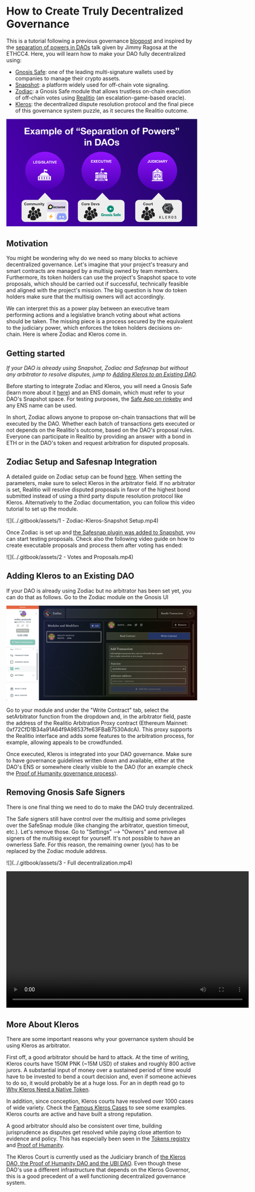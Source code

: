 # How to Create Truly Decentralized Governance

This is a tutorial following a previous governance [blogpost](https://blog.kleros.io/kleros-x-safesnap/) and inspired by the [separation of powers in DAOs](https://www.youtube.com/watch?v=HDSZsl1Zk4c) talk given by Jimmy Ragosa at the ETHCC4. Here, you will learn how to make your DAO fully decentralized using:

- [Gnosis Safe](https://gnosis-safe.io/): one of the leading multi-signature wallets used by companies to manage their crypto assets.
- [Snapshot](https://snapshot.org/#/): a platform widely used for off-chain vote signaling.
- [Zodiac](https://gnosis.github.io/zodiac/docs/tutorial-module-reality/get-started/): a Gnosis Safe module that allows trustless on-chain execution of off-chain votes using [Realitio](https://reality.eth.link/) (an escalation-game-based oracle). 
- [Kleros](https://kleros.io/): the decentralized dispute resolution protocol and the final piece of this governance system puzzle, as it secures the Realitio outcome.

![](../.gitbook/assets/Separation-of-powers.png)

## Motivation

You might be wondering why do we need so many blocks to achieve decentralized governance. Let's imagine that your project's treasury and smart contracts are managed by a multisig owned by team members. Furthermore, its token holders can use the project's Snapshot space to vote proposals, which should be carried out if successful, technically feasible and aligned with the project's mission. The big question is how do token holders make sure that the multisig owners will act accordingly.

We can interpret this as a power play between an executive team performing actions and a legislative branch voting about what actions should be taken. The missing piece is a process secured by the equivalent to the judiciary power, which enforces the token holders decisions on-chain. Here is where Zodiac and Kleros come in.

## Getting started

_If your DAO is already using Snapshot, Zodiac and Safesnap but without any arbitrator to resolve disputes, jump to [Adding Kleros to an Existing DAO](#just-use-kleros)._

Before starting to integrate Zodiac and Kleros, you will need a Gnosis Safe (learn more about it [here](https://gnosis-safe.io/#getting-started)) and an ENS domain, which must refer to your DAO's Snapshot space. For testing purposes, the [Safe App on rinkeby](https://rinkeby.gnosis-safe.io/) and any ENS name can be used.

In short, Zodiac allows anyone to propose on-chain transactions that will be executed by the DAO. Whether each batch of transactions gets executed or not depends on the Realitio's outcome, based on the DAO's proposal rules. Everyone can participate in Realitio by providing an answer with a bond in ETH or in the DAO's token and request arbitration for disputed proposals.

## Zodiac Setup and Safesnap Integration

A detailed guide on Zodiac setup can be found [here](https://gnosis.github.io/zodiac/docs/tutorial-module-reality/get-started). When setting the parameters, make sure to select Kleros in the arbitrator field. If no arbitrator is set, Realitio will resolve disputed proposals in favor of the highest bond submitted instead of using a third party dispute resolution protocol like Kleros. Alternatively to the Zodiac documentation, you can follow this video tutorial to set up the module.

![](../.gitbook/assets/1 - Zodiac-Kleros-Snapshot Setup.mp4)

Once Zodiac is set up and [the Safesnap plugin was added to Snapshot](https://gnosis.github.io/zodiac/docs/tutorial-module-reality/integrate-snapshot), you can start testing proposals. Check also the following video guide on how to create executable proposals and process them after voting has ended:

![](../.gitbook/assets/2 - Votes and Proposals.mp4)

## <a id="set-arbitrator"></a>Adding Kleros to an Existing DAO

If your DAO is already using Zodiac but no arbitrator has been set yet, you can do that as follows. Go to the Zodiac module on the Gnosis UI

![](../.gitbook/assets/setArbitrator.png)

Go to your module and under the "Write Contract" tab, select the setArbitrator function from the dropdown and, in the arbitrator field, paste the address of the Realitio Arbitration Proxy contract (Ethereum Mainnet: 0xf72CfD1B34a91A64f9A98537fe63FBaB7530AdcA). This proxy supports the Realitio interface and adds some features to the arbitration process, for example, allowing appeals to be crowdfunded.

Once executed, Kleros is integrated into your DAO governance. Make sure to have governance guidelines written down and available, either at the DAO's ENS or somewhere clearly visible to the DAO (for an example check the [Proof of Humanity governance process](https://gov.proofofhumanity.id/t/hip-5-adopt-a-proper-poh-dao-governance-process-to-ensure-hip-quality/393)). 

## <a id="remove-signers"></a>Removing Gnosis Safe Signers

There is one final thing we need to do to make the DAO truly decentralized.

The Safe signers still have control over the multisig and some privileges over the SafeSnap module (like changing the arbitrator, question timeout, etc.). Let's remove those. Go to "Settings" --> "Owners" and remove all signers of the multisig except for yourself. It's not possible to have an ownerless Safe. For this reason, the remaining owner (you) has to be replaced by the Zodiac module address.

![](../.gitbook/assets/3 - Full decentralization.mp4)

<video width="640" height="360" controls>
  <source src="../.gitbook/assets/3 - Full decentralization.mp4" type="video/mp4">
</video>

## More About Kleros

There are some important reasons why your governance system should be using Kleros as arbitrator.

First off, a good arbitrator should be hard to attack. At the time of writing, Kleros courts have 150M PNK (~15M USD) of stakes and roughly 800 active jurors. A substantial input of money over a sustained period of time would have to be invested to bend a court decision and, even if someone achieves to do so, it would probably be at a huge loss. For an in depth read go to [Why Kleros Need a Native Token](https://medium.com/kleros/why-kleros-needs-a-native-token-5c6c6e39cdfe).

In addition, since conception, Kleros courts have resolved over 1000 cases of wide variety. Check the [Famous Kleros Cases](https://kleros.gitbook.io/docs/products/court/famous-kleros-cases) to see some examples. Kleros courts are active and have built a strong reputation.

A good arbitrator should also be consistent over time, building jurisprudence as disputes get resolved while paying close attention to evidence and policy. This has especially been seen in the [Tokens registry](https://tokens.kleros.io/tokens) and [Proof of Humanity](https://app.proofofhumanity.id/).

The Kleros Court is currently used as the Judiciary branch of [the Kleros DAO, the Proof of Humanity DAO and the UBI DAO](https://governor.kleros.io/). Even though these DAO's use a different infrastructure that depends on the Kleros Governor, this is a good precedent of a well functioning decentralized governance system.
